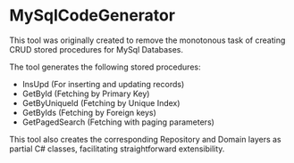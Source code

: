 # MySqlCodeGenerator
This tool was originally created to remove the monotonous task of creating CRUD stored procedures for MySql Databases.

The tool generates the following stored procedures:
- InsUpd (For inserting and updating records)
- GetById (Fetching by Primary Key)
- GetByUniqueId (Fetching by Unique Index)
- GetByIds (Fetching by Foreign keys)
- GetPagedSearch (Fetching with paging parameters)

This tool also creates the corresponding Repository and Domain layers as partial C# classes, facilitating straightforward extensibility.
